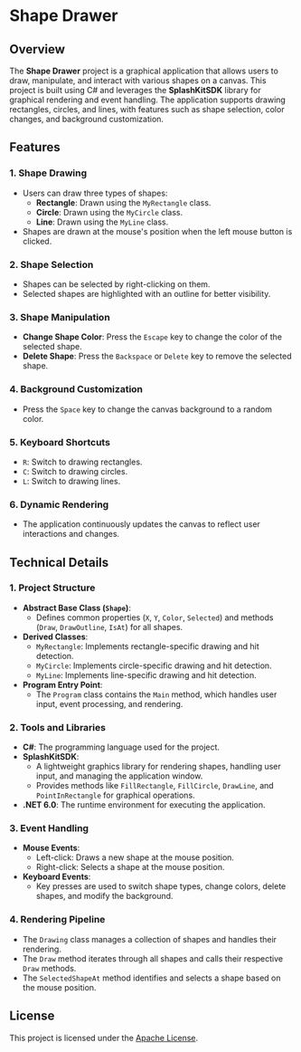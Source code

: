 # Shape Drawer

## Overview
The **Shape Drawer** project is a graphical application that allows users to draw, manipulate, and interact with various shapes on a canvas. This project is built using C# and leverages the **SplashKitSDK** library for graphical rendering and event handling. The application supports drawing rectangles, circles, and lines, with features such as shape selection, color changes, and background customization.

## Features

### 1. **Shape Drawing**
   - Users can draw three types of shapes:
     - **Rectangle**: Drawn using the `MyRectangle` class.
     - **Circle**: Drawn using the `MyCircle` class.
     - **Line**: Drawn using the `MyLine` class.
   - Shapes are drawn at the mouse's position when the left mouse button is clicked.

### 2. **Shape Selection**
   - Shapes can be selected by right-clicking on them.
   - Selected shapes are highlighted with an outline for better visibility.

### 3. **Shape Manipulation**
   - **Change Shape Color**: Press the `Escape` key to change the color of the selected shape.
   - **Delete Shape**: Press the `Backspace` or `Delete` key to remove the selected shape.

### 4. **Background Customization**
   - Press the `Space` key to change the canvas background to a random color.

### 5. **Keyboard Shortcuts**
   - `R`: Switch to drawing rectangles.
   - `C`: Switch to drawing circles.
   - `L`: Switch to drawing lines.

### 6. **Dynamic Rendering**
   - The application continuously updates the canvas to reflect user interactions and changes.

## Technical Details

### 1. **Project Structure**
   - **Abstract Base Class (`Shape`)**:
     - Defines common properties (`X`, `Y`, `Color`, `Selected`) and methods (`Draw`, `DrawOutline`, `IsAt`) for all shapes.
   - **Derived Classes**:
     - `MyRectangle`: Implements rectangle-specific drawing and hit detection.
     - `MyCircle`: Implements circle-specific drawing and hit detection.
     - `MyLine`: Implements line-specific drawing and hit detection.
   - **Program Entry Point**:
     - The `Program` class contains the `Main` method, which handles user input, event processing, and rendering.

### 2. **Tools and Libraries**
   - **C#**: The programming language used for the project.
   - **SplashKitSDK**:
     - A lightweight graphics library for rendering shapes, handling user input, and managing the application window.
     - Provides methods like `FillRectangle`, `FillCircle`, `DrawLine`, and `PointInRectangle` for graphical operations.
   - **.NET 6.0**: The runtime environment for executing the application.

### 3. **Event Handling**
   - **Mouse Events**:
     - Left-click: Draws a new shape at the mouse position.
     - Right-click: Selects a shape at the mouse position.
   - **Keyboard Events**:
     - Key presses are used to switch shape types, change colors, delete shapes, and modify the background.

### 4. **Rendering Pipeline**
   - The `Drawing` class manages a collection of shapes and handles their rendering.
   - The `Draw` method iterates through all shapes and calls their respective `Draw` methods.
   - The `SelectedShapeAt` method identifies and selects a shape based on the mouse position.


## License
This project is licensed under the [Apache License](LICENSE).